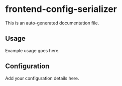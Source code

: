 # frontend-config-serializer

This is an auto-generated documentation file.

## Usage

Example usage goes here.

## Configuration

Add your configuration details here.